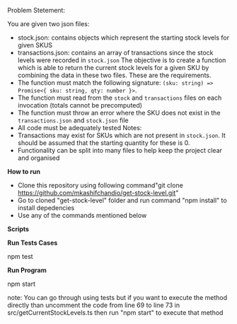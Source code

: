 Problem Stetement:

You are given two json files:

- stock.json: contains objects which represent the starting stock levels for given SKUS
- transactions.json: contains an array of transactions since the stock levels were recorded in `stock.json`
  The objective is to create a function which is able to return the current stock levels for a given SKU by combining the data in these two files. These are the requirements.
- The function must match the following signature: `(sku: string) => Promise<{ sku: string, qty: number }>`.
- The function must read from the `stock` and `transactions` files on each invocation (totals cannot be precomputed)
- The function must throw an error where the SKU does not exist in the `transactions.json` and `stock.json` file
- All code must be adequately tested
  Notes:
- Transactions may exist for SKUs which are not present in `stock.json`. It should be assumed that the starting quantity for these is 0.
- Functionality can be split into many files to help keep the project clear and organised

**How to run**

- Clone this repository using following command"git clone https://github.com/mkashifchandio/get-stock-level.git"
- Go to cloned "get-stock-level" folder and run command "npm install" to install depedencies
- Use any of the commands mentioned below

**Scripts**

**Run Tests Cases**

npm test

**Run Program**

npm start

note: You can go through using tests but if you want to execute the method directly than uncomment the code from line 69 to line 73 in src/getCurrentStockLevels.ts then run "npm start" to execute that method
